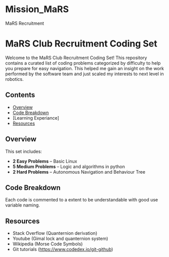 # Mission_MaRS
MaRS Recruitment
# MaRS Club Recruitment Coding Set

Welcome to the MaRS Club Recruitment Coding Set! This repository contains a curated list of coding problems categorized by difficulty to help you prepare for easy navigation. This helped me gain an insight on the work performed by the software team and just scaled my interests to next level in robotics.

## Contents

- [Overview](#overview)
- [Code Breakdown](#code-breakdown)
- [Learning Experiance]
- [Resources](#resources)

## Overview

This set includes:
- **2 Easy Problems** – Basic Linux
- **5 Medium Problems** – Logic and algorithms in python
- **2 Hard Problems** – Autonomous Navigation and Behaviour Tree


## Code Breakdown

Each code is commented to a extent to be understandable with good use variable naming.

## Resources

- Stack Overflow (Quanternion derivation)
- Youtube (Gimal lock and quanternion system)
- Wikipedia (Morse Code Symbols)
- Git tutorials (https://www.codedex.io/git-github)




